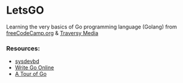 # LetsGO
Learning the very basics of Go programming language (Golang) from [freeCodeCamp.org](https://www.youtube.com/watch?v=YS4e4q9oBaU&t=2273s&ab_channel=freeCodeCamp.org) & [Traversy Media](https://www.youtube.com/watch?v=SqrbIlUwR0U&t=947s&ab_channel=TraversyMedia)

### Resources:

- [sysdevbd](https://sysdevbd.com/go/)
- [Write Go Online](https://play.golang.org/)
- [A Tour of Go](https://tour.golang.org/welcome/1)
